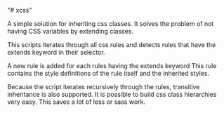 "# xcss"

A simple solution for inheriting css classes.
It solves the problem of not having CSS variables by extending classes.

This scripts iterates through all css rules and detects
rules that have the extends keyword in their selector.

A new rule is added for each rules having the extends keyword
This rule contains the style definitions of the rule itself and the inherited styles.

Because the script iterates recursively through the rules, transitive inheritance is also supported.
It is possible to build css class hierarchies very easy.
This saves a lot of less or sass work.
